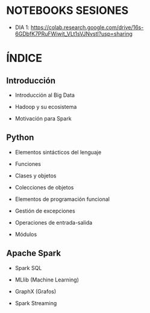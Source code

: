 # NOTEBOOKS SESIONES

- DIA 1: https://colab.research.google.com/drive/16s-6GDbfK7PRuFWiwit_VLt1sVJNvstl?usp=sharing


# ÍNDICE

## Introducción

- Introducción al Big Data

- Hadoop y su ecosistema

- Motivación para Spark

## Python

- Elementos sintácticos del lenguaje

- Funciones

- Clases y objetos

- Colecciones de objetos

- Elementos de programación funcional

- Gestión de excepciones

- Operaciones de entrada-salida

- Módulos

## Apache Spark

- Spark SQL

- MLlib (Machine Learning)

- GraphX (Grafos)

- Spark Streaming


